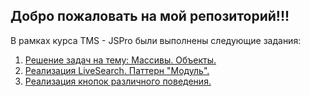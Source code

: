 ## Добро пожаловать на мой репозиторий!!!

В рамках курса TMS - JSPro были выполнены следующие задания:
1. [Решение задач на тему: Массивы. Объекты.](https://losk773.github.io/JSPro/lesson4/)
2. [Реализация LiveSearch. Паттерн "Модуль".](https://losk773.github.io/JSPro/livesearch/)
3. [Реализация кнопок различного поведения.](https://losk773.github.io/JSPro/lesson8/)
